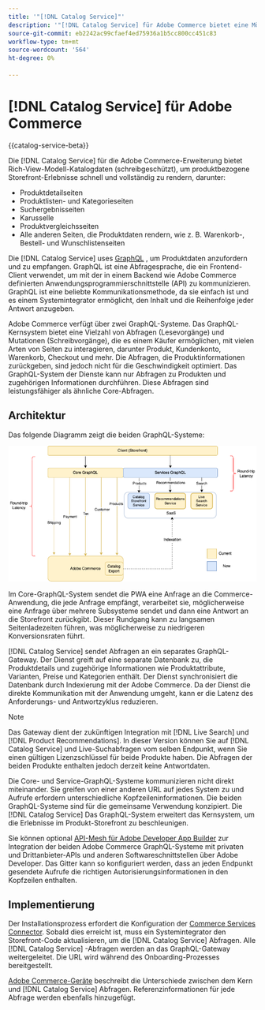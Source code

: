 ```yaml
---
title: '"[!DNL Catalog Service]"'
description: '"[!DNL Catalog Service] für Adobe Commerce bietet eine Möglichkeit, die Inhalte von Produktansichtsseiten und Produktlistenseiten viel schneller abzurufen als die nativen Adobe Commerce GraphQL-Abfragen."'
source-git-commit: eb2242ac99cfaef4ed75936a1b5cc800cc451c83
workflow-type: tm+mt
source-wordcount: '564'
ht-degree: 0%

---
```



# [!DNL Catalog Service] für Adobe Commerce

{{catalog-service-beta}}

Die [!DNL Catalog Service] für die Adobe Commerce-Erweiterung bietet Rich-View-Modell-Katalogdaten (schreibgeschützt), um produktbezogene Storefront-Erlebnisse schnell und vollständig zu rendern, darunter:

* Produktdetailseiten
* Produktlisten- und Kategorieseiten
* Suchergebnisseiten
* Karusselle
* Produktvergleichsseiten
* Alle anderen Seiten, die Produktdaten rendern, wie z. B. Warenkorb-, Bestell- und Wunschlistenseiten

Die [!DNL Catalog Service] uses [GraphQL](https://graphql.org/) , um Produktdaten anzufordern und zu empfangen. GraphQL ist eine Abfragesprache, die ein Frontend-Client verwendet, um mit der in einem Backend wie Adobe Commerce definierten Anwendungsprogrammierschnittstelle (API) zu kommunizieren. GraphQL ist eine beliebte Kommunikationsmethode, da sie einfach ist und es einem Systemintegrator ermöglicht, den Inhalt und die Reihenfolge jeder Antwort anzugeben.

Adobe Commerce verfügt über zwei GraphQL-Systeme. Das GraphQL-Kernsystem bietet eine Vielzahl von Abfragen (Lesevorgänge) und Mutationen (Schreibvorgänge), die es einem Käufer ermöglichen, mit vielen Arten von Seiten zu interagieren, darunter Produkt, Kundenkonto, Warenkorb, Checkout und mehr. Die Abfragen, die Produktinformationen zurückgeben, sind jedoch nicht für die Geschwindigkeit optimiert. Das GraphQL-System der Dienste kann nur Abfragen zu Produkten und zugehörigen Informationen durchführen. Diese Abfragen sind leistungsfähiger als ähnliche Core-Abfragen.

## Architektur

Das folgende Diagramm zeigt die beiden GraphQL-Systeme:

![Katalogarchitekturdiagramm](assets/catalog-service-architecture.png)

Im Core-GraphQL-System sendet die PWA eine Anfrage an die Commerce-Anwendung, die jede Anfrage empfängt, verarbeitet sie, möglicherweise eine Anfrage über mehrere Subsysteme sendet und dann eine Antwort an die Storefront zurückgibt. Dieser Rundgang kann zu langsamen Seitenladezeiten führen, was möglicherweise zu niedrigeren Konversionsraten führt.

[!DNL Catalog Service] sendet Abfragen an ein separates GraphQL-Gateway. Der Dienst greift auf eine separate Datenbank zu, die Produktdetails und zugehörige Informationen wie Produktattribute, Varianten, Preise und Kategorien enthält. Der Dienst synchronisiert die Datenbank durch Indexierung mit der Adobe Commerce.
Da der Dienst die direkte Kommunikation mit der Anwendung umgeht, kann er die Latenz des Anforderungs- und Antwortzyklus reduzieren.

>[!NOTE]
>
>Das Gateway dient der zukünftigen Integration mit [!DNL Live Search] und [!DNL Product Recommendations]. In dieser Version können Sie auf [!DNL Catalog Service] und Live-Suchabfragen vom selben Endpunkt, wenn Sie einen gültigen Lizenzschlüssel für beide Produkte haben. Die Abfragen der beiden Produkte enthalten jedoch derzeit keine Antwortdaten.

Die Core- und Service-GraphQL-Systeme kommunizieren nicht direkt miteinander. Sie greifen von einer anderen URL auf jedes System zu und Aufrufe erfordern unterschiedliche Kopfzeileninformationen. Die beiden GraphQL-Systeme sind für die gemeinsame Verwendung konzipiert. Die [!DNL Catalog Service] Das GraphQL-System erweitert das Kernsystem, um die Erlebnisse im Produkt-Storefront zu beschleunigen.

Sie können optional [API-Mesh für Adobe Developer App Builder](https://developer.adobe.com/graphql-mesh-gateway/) zur Integration der beiden Adobe Commerce GraphQL-Systeme mit privaten und Drittanbieter-APIs und anderen Softwareschnittstellen über Adobe Developer. Das Gitter kann so konfiguriert werden, dass an jeden Endpunkt gesendete Aufrufe die richtigen Autorisierungsinformationen in den Kopfzeilen enthalten.

## Implementierung

Der Installationsprozess erfordert die Konfiguration der [Commerce Services Connector](../landing/saas.md). Sobald dies erreicht ist, muss ein Systemintegrator den Storefront-Code aktualisieren, um die [!DNL Catalog Service] Abfragen. Alle [!DNL Catalog Service] -Abfragen werden an das GraphQL-Gateway weitergeleitet. Die URL wird während des Onboarding-Prozesses bereitgestellt.

[Adobe Commerce-Geräte](https://devdocs.magento.com/catalog-service/index.html) beschreibt die Unterschiede zwischen dem Kern und [!DNL Catalog Service] Abfragen. Referenzinformationen für jede Abfrage werden ebenfalls hinzugefügt.
